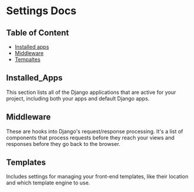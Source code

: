 # Settings Docs
## Table of Content
* [Installed apps](#installed_apps)
* [Middleware](#middleware)
* [Tempaltes](#templates)


## Installed_Apps

This section lists all of the Django applications that are active for your project, including both your apps and default Django apps.

## Middleware

These are hooks into Django's request/response processing. It's a list of components that process requests before they reach your views and responses before they go back to the browser.

## Templates

Includes settings for managing your front-end templates, like their location and which template engine to use.








